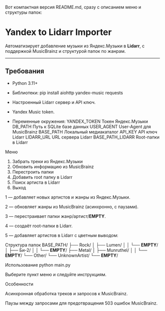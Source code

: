 Вот компактная версия README.md, сразу с описанием меню и структуры папок:

# Yandex to Lidarr Importer

Автоматизирует добавление музыки из Яндекс.Музыки в **Lidarr**, с поддержкой MusicBrainz и структурой папок по жанрам.

---

## Требования

- Python 3.11+
- Библиотеки:
    pip install aiohttp yandex-music requests

- Настроенный Lidarr сервер и API ключ.
- Yandex Music token.

- Переменные окружения:
YANDEX_TOKEN	Токен Яндекс.Музыки
DB_PATH	Путь к SQLite базе данных
USER_AGENT	User-Agent для MusicBrainz
BASE_PATH	Локальный медиакаталог
API_KEY	API ключ Lidarr
LIDARR_URL	URL сервера Lidarr
BASE_PATH_LIDARR	Root-папки в Lidarr

Меню
1. Забрать треки из Яндекс.Музыки
2. Обновить информацию из MusicBrainz
3. Перестроить папки
4. Добавить root папку в Lidarr
5. Поиск артиста в Lidarr
0. Выход


1 — добавляет новых артистов и жанры из Яндекс.Музыки.

2 — обновляет жанры из MusicBrainz (асинхронно, с паузами).

3 — перестраивает папки жанр/артист/__EMPTY__.

4 — создаёт root-папки в Lidarr.

5 — добавляет артистов в Lidarr с цветным выводом:




Структура папок
BASE_PATH/
├── Rock/
│   ├── Lumen/
│   │   └── __EMPTY__/
│   ├── Би-2/
│   │   └── __EMPTY__/
├── Metal/
│   ├── Munruthel/
│   │   └── __EMPTY__/
└── Other/
    └── UnknownArtist/
        └── __EMPTY__/


Использование
python main.py


Выберите пункт меню и следуйте инструкциям.

Особенности

Асинхронная обработка треков и запросов к MusicBrainz.

Паузы между запросами для предотвращения 503 ошибок MusicBrainz.